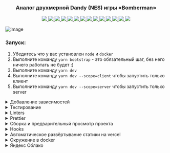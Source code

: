 <h3 align="center">
Аналог двухмерной Dandy (NES) игры «Bomberman»
</h3>

<p align="center">
  <a href="https://www.w3schools.com/html/html5_canvas.asp">
    <img src="https://img.shields.io/badge/Canvas-blueviolet?style=plastic"/>
  </a>
  <a href="https://react.dev/">
    <img src="https://img.shields.io/badge/React-18.2.0-blue?style=plastic&logo=react"/>
  </a>
  <a href="https://redux-toolkit.js.org/">
    <img src="https://img.shields.io/badge/Redux Toolkit-1.9.1-blue?style=plastic&logo=redux"/>
  </a>
  <a href="https://www.postgresql.org/">
    <img src="https://img.shields.io/badge/PostgreSQL-gray?style=plastic&logo=postgresql"/>
  </a>
  <a href="https://sequelize.org/">
    <img src="https://img.shields.io/badge/Sequelize-gray?style=plastic&logo=sequelize"/>
  </a>
  <a href="https://axios-http.com/docs/intro">
    <img src="https://img.shields.io/badge/Axios-1.3.4-blue?style=plastic&logo=axios"/>
  </a>
  <a href="https://expressjs.com/">
    <img src="https://img.shields.io/badge/Express.js-4.18.1-blue?style=plastic&logo=express"/>
  </a>
  <a href="https://jestjs.io/">
  <img src="https://img.shields.io/badge/Jest-^28-blue?style=plastic&logo=jest"/>
  </a>
  <a href="https://eslint.org/">
    <img src="https://img.shields.io/badge/ESLint-8.23.0-blue?style=plastic&logo=eslint"/>
  </a>
  <a href="https://stylelint.io/">
    <img src="https://img.shields.io/badge/Stylelint-14.16.1-blue?style=plastic&logo=stylelint"/>
  </a>
  <a href="https://vitejs.dev/">
    <img src="https://img.shields.io/badge/Vite-3.0.7-blue?style=plastic&logo=vite"/>
  </a>
  <a href="https://lerna.js.org/">
    <img src="https://img.shields.io/badge/Lerna-^5.4.3-blue?style=plastic&logo=lerna"/>
  </a>
  <a href="https://www.docker.com/">
    <img src="https://img.shields.io/badge/Docker-gray?style=plastic&logo=docker"/>
  </a>
  <a href="https://nginx.org/ru/">
    <img src="https://img.shields.io/badge/Nginx-gray?style=plastic&logo=nginx"/>
  </a>
</p>

![image](https://user-images.githubusercontent.com/96790009/227793281-58facffe-7200-49ab-8978-1616dc070c81.png)

### Запуск:

1. Убедитесь что у вас установлен `node` и `docker`
2. Выполните команду `yarn bootstrap` - это обязательный шаг, без него ничего работать не будет :)
3. Выполните команду `yarn dev`
4. Выполните команду `yarn dev --scope=client` чтобы запустить только клиент
5. Выполните команду `yarn dev --scope=server` чтобы запустить только server

<details>
<summary>Добавление зависимостей</summary>

В этом проекте используется `monorepo` на основе [`lerna`](https://github.com/lerna/lerna)

Чтобы добавить зависимость для клиента
`yarn lerna add {your_dep} --scope client`

Для сервера
`yarn lerna add {your_dep} --scope server`

И для клиента и для сервера
`yarn lerna add {your_dep}`

Если вы хотите добавить dev зависимость, проделайте то же самое, но с флагом `dev`
`yarn lerna add {your_dep} --dev --scope server`

</details>

<details>
<summary>Тестирование</summary>

Для запуска всех тестов используйте команду:

`yarn test`

Для запуска тестов только для клиента:

`yarn test --scope=client`

Для запуска только для сервера:

`yarn test --scope=server`

Для клиента были внедрены `snapshot` тесты, если вы делаете изменения в разметке, то тест "упадет".

Если тест "упал", то в окне терминала будет показан `diff` (разница между тем, что было, и тем что стало).

Если изменения вас устраивают, то необходимо обновить тест.
Как это сделать:

1.  Нужно перейти в каталог клиента: `cd packages/client`
2.  Обновить тест `npm test -- -u -t <имя теста>`

Если изменения вас не устраивают, то верните код файла компонента в первоначальный вид.

Если вы написали новый компонент, то для него необходимо написать `snapshot` тест. Для этого создайте файл рядом с компонентом под названием `<componentName>.snap.test.tsx`, опишите тест и запустите команду `yarn test --scope=client`

Документация по `snapshot` тестам [тут](https://jestjs.io/docs/snapshot-testing).

</details>

<details>
<summary>Linters</summary>

`yarn lint`

</details>

<details>
<summary>Prettier</summary>

`yarn format`

</details>

<details>
<summary>Сборка и предварительный просмотр проекта</summary>

Сборка:
`yarn build`

Предварительный просмотр:
`yarn preview --scope client`
`yarn preview --scope server`

</details>

<details>
<summary>Hooks</summary>

В проекте используется [lefthook](https://github.com/evilmartians/lefthook)
Для пропуска проверок используйте `--no-verify`

</details>

<details>
<summary>Автоматическое развёртывание статики на vercel</summary>

Зарегистрируйте аккаунт на [vercel](https://vercel.com/)
Следуйте [инструкции](https://vitejs.dev/guide/static-deploy.html#vercel-for-git)
В качестве `root directory` укажите `packages/client`

Все PR будут автоматически равёртываться на vercel. URL будет предоставлен развёртывающим ботом.

</details>

<details>
<summary>Окружение в docker</summary>

Перед первым запуском выполните `node init.js`

`docker compose up` - запустит три сервиса

1. nginx, раздающий клиентскую статику (client)
2. node, ваш сервер (server)
3. postgres, вашу базу данных (postgres)

Если вам понадобится только один сервис, просто уточните какой в команде
`docker compose up {sevice_name}`, например `docker compose up server`

</details>

<details>
<summary>Яндекс Облако</summary>

1. Создан сервер на платформе яндекс cloud
2. Создана виртуальная машина на UBUNTU
3. Серверу присвоен статический адрес 158.160.51.238

</details>
